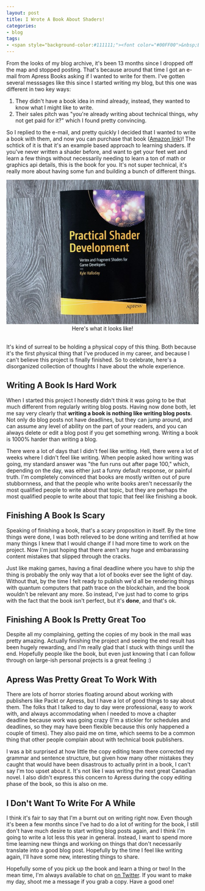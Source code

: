 ```yaml
---
layout: post
title: I Wrote A Book About Shaders!
categories:
- blog
tags:
- <span style="background-color:#111111;"><font color="#00FF00">&nbsp;Blog&nbsp;&nbsp;</font></span>
---
```


From the looks of my blog archive, it's been 13 months since I dropped off the map and stopped posting. That's because around that time I got an e-mail from Apress Books asking if I wanted to write for them. I've gotten several messsages like this since I started writing my blog, but this one was different in two key ways: 

1. They didn't have a book idea in mind already, instead, they wanted to know what I might like to write. 
2. Their sales pitch was "you're already writing about technical things, why not get paid for it?" which I found pretty convincing. 

So I replied to the e-mail, and pretty quickly I decided that I wanted to write a book with them, and now you can purchase that book ([Amazon link](https://www.amazon.com/Practical-Shader-Development-Fragment-Developers/dp/1484244567))! The schtick of it is that it's an example based approach to learning shaders. If you've never written a shader before, and want to get your feet wet and learn a few things without necessarily needing to learn a ton of math or graphics api details, this is the book for you. It's not super technical, it's really more about having some fun and building a bunch of different things. 

<div align="center">
<img src="/images/post_images/2019-04-18/book_cover.JPG" />
Here's what it looks like!
<br><br>
</div>

It's kind of surreal to be holding a physical copy of this thing. Both because it's the first physical thing that I've produced in my career, and because I can't believe this project is finally finished. So to celebrate, here's a disorganized collection of thoughts I have about the whole experience.

## Writing A Book Is Hard Work
When I started this project I honestly didn't think it was going to be that much different from regularly writing blog posts. Having now done both, let me say very clearly that **writing a book is nothing like writing blog posts**. Not only do blog posts not have deadlines, but they can jump around, and can assume any level of ability on the part of your readers, and you can always delete or edit a blog post if you get something wrong. Writing a book is 1000% harder than writing a blog.

There were a lot of days that I didn't feel like writing. Hell, there were a lot of weeks where I didn't feel like writing. When people asked how writing was going, my standard answer was "the fun runs out after page 100," which, depending on the day, was either just a funny default response, or painful truth. I'm completely convinced that books are mostly written out of pure stubbornness, and that the people who write books aren't necessarily the most qualified people to write about that topic, but they are perhaps the most qualified people to write about that topic that feel like finishing a book.


## Finishing A Book Is Scary
Speaking of finishing a book, that's a scary proposition in itself. By the time things were done, I was both relieved to be done writing and terrified at how many things I knew that I would change if I had more time to work on the project. Now I'm just hoping that there aren't any huge and embarassing content mistakes that slipped through the cracks. 

Just like making games, having a final deadline where you have to ship the thing is probably the only way that a lot of books ever see the light of day. Without that, by the time I felt ready to publish we'd all be rendering things with quantum computers that path trace on the blockchain, and the book wouldn't be relevant any more. So instead, I've just had to come to grips with the fact that the book isn't perfect, but it's **done**, and that's ok.

## Finishing A Book Is Pretty Great Too
Despite all my complaining, getting the copies of my book in the mail was pretty amazing. Actually finishing the project and seeing the end result has been hugely rewarding, and I'm really glad that I stuck with things until the end. Hopefully people like the book, but even just knowing that I can follow through on large-ish personal projects is a great feeling :) 

## Apress Was Pretty Great To Work With
There are lots of horror stories floating around about working with publishers like Packt or Apress, but I have a lot of good things to say about them. The folks that I talked to day to day were professional, easy to work with, and always accommodating when I needed to move a chapter deadline because work was going crazy (I'm a stickler for schedules and deadlines, so they may have been flexible because this only happened a couple of times). They also paid me on time, which seems to be a common thing that other people complain about with technical book publishers. 

I was a bit surprised at how little the copy editing team there corrected my grammar and sentence structure, but given how many other mistakes they caught that would have been disastrous to actually print in a book, I can't say I'm too upset about it. It's not like I was writing the next great Canadian novel. I also didn't express this concern to Apress during the copy editing phase of the book, so this is also on me.


## I Don't Want To Write For A While
I think it's fair to say that I'm a burnt out on writing right now. Even though it's been a few months since I've had to do a lot of writing for the book, I still don't have much desire to start writing blog posts again, and I think I'm going to write a lot less this year in general. Instead, I want to spend more time learning new things and working on things that don't necessarily translate into a good blog post. Hopefully by the time I feel like writing again, I'll have some new, interesting things to share. 


Hopefully some of you pick up the book and learn a thing or two! In the mean time, I'm always available to chat on [on Twitter](https://twitter.com/khalladay). If you want to make my day, shoot me a message if you grab a copy. Have a good one!